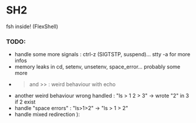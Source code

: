 # SH2 #

fsh inside! (FlexShell)


### TODO: ###

* handle some more signals : ctrl-z (SIGTSTP, suspend)... stty -a for more infos
* memory leaks in cd, setenv, unsetenv, space_error... probably some more
* > and >> : weird behaviour with echo
* another weird behaviour wrong handled : "ls > 1 2 > 3" -> wrote "2" in 3 if 2 exist
* handle "space errors" : "ls>1>2" -> "ls > 1 > 2"
* handle mixed redirection ):
